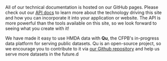 All of our technical documentation is hosted on our GitHub pages. Please check out our [API docs](http://cfpb.github.io/api) to learn more about the technology driving this site and how you can incorporate it into your application or website. The API is more powerful than the tools available on this site, so we look forward to seeing what you create with it!

We have made it easy to use HMDA data with **Qu**, the CFPB's in-progress data platform for serving public datasets. Qu is an open-source project, so we encourage you to contribute to it via [our Github repository](https://github.com/cfpb/qu) and help us serve more datasets in the future.d
